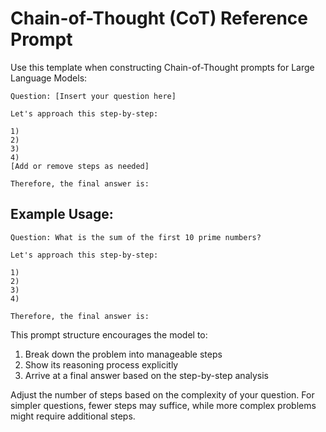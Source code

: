 # Chain-of-Thought (CoT) Reference Prompt

Use this template when constructing Chain-of-Thought prompts for Large Language Models:

```
Question: [Insert your question here]

Let's approach this step-by-step:

1) 
2) 
3) 
4) 
[Add or remove steps as needed]

Therefore, the final answer is:
```

## Example Usage:

```
Question: What is the sum of the first 10 prime numbers?

Let's approach this step-by-step:

1) 
2) 
3) 
4) 

Therefore, the final answer is:
```

This prompt structure encourages the model to:
1. Break down the problem into manageable steps
2. Show its reasoning process explicitly
3. Arrive at a final answer based on the step-by-step analysis

Adjust the number of steps based on the complexity of your question. For simpler questions, fewer steps may suffice, while more complex problems might require additional steps.

